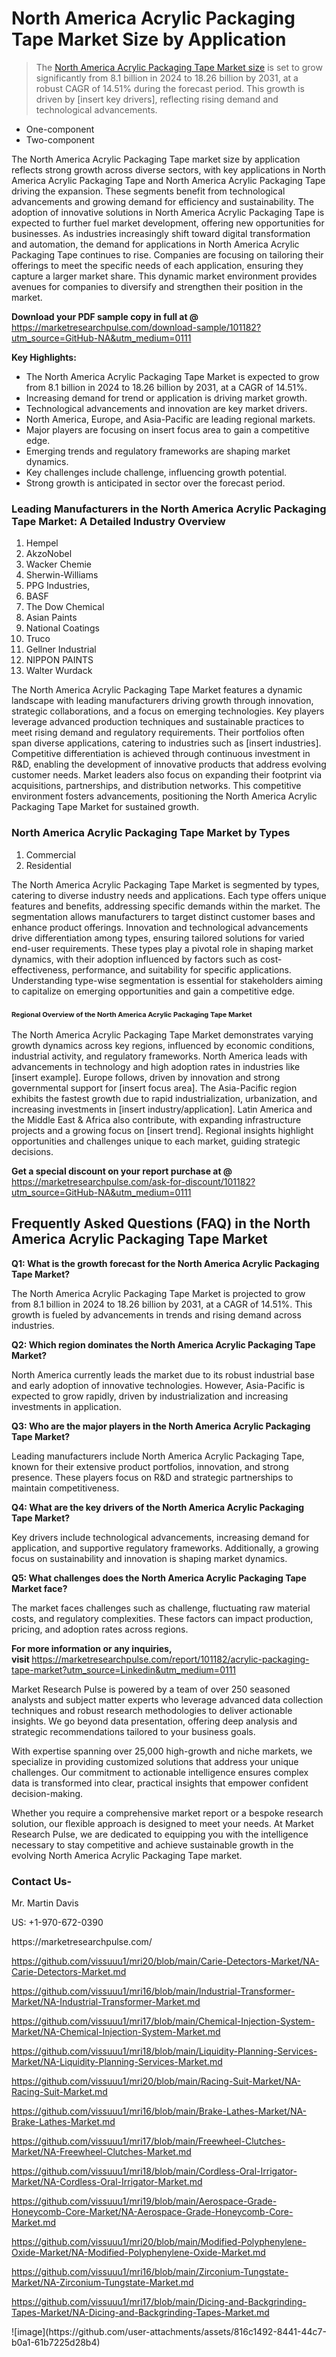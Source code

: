 <h1>North America Acrylic Packaging Tape Market&nbsp;Size by Application</h1><blockquote><p>The <a href="https://marketresearchpulse.com/download-sample/101182?utm_source=GitHub-NA&amp;utm_medium=0111">North America Acrylic Packaging Tape Market size</a> is set to grow significantly from 8.1 billion in 2024 to 18.26 billion by 2031, at a robust CAGR of 14.51% during the forecast period. This growth is driven by [insert key drivers], reflecting rising demand and technological advancements.</p></blockquote><ul><li>One-component<li> Two-component</li></ul><p>The North America Acrylic Packaging Tape market size by application reflects strong growth across diverse sectors, with key applications in North America Acrylic Packaging Tape and North America Acrylic Packaging Tape driving the expansion. These segments benefit from technological advancements and growing demand for efficiency and sustainability. The adoption of innovative solutions in North America Acrylic Packaging Tape is expected to further fuel market development, offering new opportunities for businesses. As industries increasingly shift toward digital transformation and automation, the demand for applications in North America Acrylic Packaging Tape continues to rise. Companies are focusing on tailoring their offerings to meet the specific needs of each application, ensuring they capture a larger market share. This dynamic market environment provides avenues for companies to diversify and strengthen their position in the market.</p><p><strong>Download your PDF sample copy in full at @ </strong><a href="https://marketresearchpulse.com/download-sample/101182?utm_source=GitHub-NA&amp;utm_medium=0111">https://marketresearchpulse.com/download-sample/101182?utm_source=GitHub-NA&amp;utm_medium=0111</a></p><p><strong>Key Highlights: </strong></p><ul><li>The North America Acrylic Packaging Tape Market is expected to grow from 8.1 billion in 2024 to 18.26 billion by 2031, at a CAGR of 14.51%.</li><li>Increasing demand for trend or application is driving market growth.</li><li>Technological advancements and innovation are key market drivers.</li><li>North America, Europe, and Asia-Pacific are leading regional markets.</li><li>Major players are focusing on insert focus area to gain a competitive edge.</li><li>Emerging trends and regulatory frameworks are shaping market dynamics.</li><li>Key challenges include challenge, influencing growth potential.</li><li>Strong growth is anticipated in sector over the forecast period.</li></ul><h3>Leading Manufacturers in the North America Acrylic Packaging Tape Market: A Detailed Industry Overview</h3><ol><li>Hempel</li><li>AkzoNobel</li><li>Wacker Chemie</li><li>Sherwin-Williams</li><li>PPG Industries,</li><li>BASF</li><li>The Dow Chemical</li><li>Asian Paints</li><li>National Coatings</li><li>Truco</li><li>Gellner Industrial</li><li>NIPPON PAINTS</li><li>Walter Wurdack</li></ol><div class="flex max-w-full flex-col flex-grow"><div class="min-h-8 text-message flex w-full flex-col items-end gap-2 whitespace-normal break-words [.text-message+&amp;]:mt-5" dir="auto" data-message-author-role="assistant" data-message-id="fd8432e4-4910-450d-b182-61b7bfb0a01f" data-message-model-slug="gpt-4o"><div class="flex w-full flex-col gap-1 empty:hidden first:pt-[3px]"><div class="markdown prose w-full break-words dark:prose-invert light"><p>The North America Acrylic Packaging Tape Market features a dynamic landscape with leading manufacturers driving growth through innovation, strategic collaborations, and a focus on emerging technologies. Key players leverage advanced production techniques and sustainable practices to meet rising demand and regulatory requirements. Their portfolios often span diverse applications, catering to industries such as [insert industries]. Competitive differentiation is achieved through continuous investment in R&amp;D, enabling the development of innovative products that address evolving customer needs. Market leaders also focus on expanding their footprint via acquisitions, partnerships, and distribution networks. This competitive environment fosters advancements, positioning the North America Acrylic Packaging Tape Market for sustained growth.</p></div></div></div></div><h3>North America Acrylic Packaging Tape Market by Types</h3><ol><li>Commercial<li> Residential</li></ol><div class="flex max-w-full flex-col flex-grow"><div class="min-h-8 text-message flex w-full flex-col items-end gap-2 whitespace-normal break-words [.text-message+&amp;]:mt-5" dir="auto" data-message-author-role="assistant" data-message-id="084470be-0bb7-4664-bddf-5156b4f41249" data-message-model-slug="gpt-4o-mini"><div class="flex w-full flex-col gap-1 empty:hidden first:pt-[3px]"><div class="markdown prose w-full break-words dark:prose-invert light"><p>The North America Acrylic Packaging Tape Market is segmented by types, catering to diverse industry needs and applications. Each type offers unique features and benefits, addressing specific demands within the market. The segmentation allows manufacturers to target distinct customer bases and enhance product offerings. Innovation and technological advancements drive differentiation among types, ensuring tailored solutions for varied end-user requirements. These types play a pivotal role in shaping market dynamics, with their adoption influenced by factors such as cost-effectiveness, performance, and suitability for specific applications. Understanding type-wise segmentation is essential for stakeholders aiming to capitalize on emerging opportunities and gain a competitive edge.</p></div></div></div></div><h3><span style="font-size: 11px;">Regional Overview of the North America Acrylic Packaging Tape Market</span></h3><div class="flex max-w-full flex-col flex-grow"><div class="min-h-8 text-message flex w-full flex-col items-end gap-2 whitespace-normal break-words [.text-message+&amp;]:mt-5" dir="auto" data-message-author-role="assistant" data-message-id="e9038762-ce64-4e30-91c9-9bd413514231" data-message-model-slug="gpt-4o-mini"><div class="flex w-full flex-col gap-1 empty:hidden first:pt-[3px]"><div class="markdown prose w-full break-words dark:prose-invert light"><p>The North America Acrylic Packaging Tape Market demonstrates varying growth dynamics across key regions, influenced by economic conditions, industrial activity, and regulatory frameworks. North America leads with advancements in technology and high adoption rates in industries like [insert example]. Europe follows, driven by innovation and strong governmental support for [insert focus area]. The Asia-Pacific region exhibits the fastest growth due to rapid industrialization, urbanization, and increasing investments in [insert industry/application]. Latin America and the Middle East &amp; Africa also contribute, with expanding infrastructure projects and a growing focus on [insert trend]. Regional insights highlight opportunities and challenges unique to each market, guiding strategic decisions.</p></div></div></div></div><p><strong>Get a special discount on your report purchase at @ </strong><a href="https://marketresearchpulse.com/ask-for-discount/101182?utm_source=GitHub-NA&amp;utm_medium=0111">https://marketresearchpulse.com/ask-for-discount/101182?utm_source=GitHub-NA&amp;utm_medium=0111</a></p><h2>Frequently Asked Questions (FAQ) in the North America Acrylic Packaging Tape Market</h2><p><strong>Q1: What is the growth forecast for the North America Acrylic Packaging Tape Market?</strong></p><p>The North America Acrylic Packaging Tape Market is projected to grow from 8.1 billion in 2024 to 18.26 billion by 2031, at a CAGR of 14.51%. This growth is fueled by advancements in trends and rising demand across industries.</p><p><strong>Q2: Which region dominates the North America Acrylic Packaging Tape Market?</strong></p><p>North America currently leads the market due to its robust industrial base and early adoption of innovative technologies. However, Asia-Pacific is expected to grow rapidly, driven by industrialization and increasing investments in application.</p><p><strong>Q3: Who are the major players in the North America Acrylic Packaging Tape Market?</strong></p><p>Leading manufacturers include North America Acrylic Packaging Tape, known for their extensive product portfolios, innovation, and strong presence. These players focus on R&amp;D and strategic partnerships to maintain competitiveness.</p><p><strong>Q4: What are the key drivers of the North America Acrylic Packaging Tape Market?</strong></p><p>Key drivers include technological advancements, increasing demand for application, and supportive regulatory frameworks. Additionally, a growing focus on sustainability and innovation is shaping market dynamics.</p><p><strong>Q5: What challenges does the North America Acrylic Packaging Tape Market face?</strong></p><p>The market faces challenges such as challenge, fluctuating raw material costs, and regulatory complexities. These factors can impact production, pricing, and adoption rates across regions.</p><p><strong>For more information or any inquiries, visit&nbsp;</strong><a href="https://marketresearchpulse.com/report/101182/acrylic-packaging-tape-market?utm_source=Linkedin&utm_medium=0111">https://marketresearchpulse.com/report/101182/acrylic-packaging-tape-market?utm_source=Linkedin&utm_medium=0111</a></p><p>Market Research Pulse is powered by a team of over 250 seasoned analysts and subject matter experts who leverage advanced data collection techniques and robust research methodologies to deliver actionable insights. We go beyond data presentation, offering deep analysis and strategic recommendations tailored to your business goals.</p><p>With expertise spanning over 25,000 high-growth and niche markets, we specialize in providing customized solutions that address your unique challenges. Our commitment to actionable intelligence ensures complex data is transformed into clear, practical insights that empower confident decision-making.</p><p>Whether you require a comprehensive market report or a bespoke research solution, our flexible approach is designed to meet your needs. At Market Research Pulse, we are dedicated to equipping you with the intelligence necessary to stay competitive and achieve sustainable growth in the evolving North America Acrylic Packaging Tape market.</p><h3><strong>Contact Us-</strong></h3><p>Mr. Martin Davis</p><p>US: +1-970-672-0390</p><p>https://marketresearchpulse.com/</p><p><a href="https://github.com/vissuuu1/mri20/blob/main/Carie-Detectors-Market/NA-Carie-Detectors-Market.md">https://github.com/vissuuu1/mri20/blob/main/Carie-Detectors-Market/NA-Carie-Detectors-Market.md</a></p><p><a href="https://github.com/vissuuu1/mri16/blob/main/Industrial-Transformer-Market/NA-Industrial-Transformer-Market.md">https://github.com/vissuuu1/mri16/blob/main/Industrial-Transformer-Market/NA-Industrial-Transformer-Market.md</a></p><p><a href="https://github.com/vissuuu1/mri17/blob/main/Chemical-Injection-System-Market/NA-Chemical-Injection-System-Market.md">https://github.com/vissuuu1/mri17/blob/main/Chemical-Injection-System-Market/NA-Chemical-Injection-System-Market.md</a></p><p><a href="https://github.com/vissuuu1/mri18/blob/main/Liquidity-Planning-Services-Market/NA-Liquidity-Planning-Services-Market.md">https://github.com/vissuuu1/mri18/blob/main/Liquidity-Planning-Services-Market/NA-Liquidity-Planning-Services-Market.md</a></p><p><a href="https://github.com/vissuuu1/mri20/blob/main/Racing-Suit-Market/NA-Racing-Suit-Market.md">https://github.com/vissuuu1/mri20/blob/main/Racing-Suit-Market/NA-Racing-Suit-Market.md</a></p><p><a href="https://github.com/vissuuu1/mri16/blob/main/Brake-Lathes-Market/NA-Brake-Lathes-Market.md">https://github.com/vissuuu1/mri16/blob/main/Brake-Lathes-Market/NA-Brake-Lathes-Market.md</a></p><p><a href="https://github.com/vissuuu1/mri17/blob/main/Freewheel-Clutches-Market/NA-Freewheel-Clutches-Market.md">https://github.com/vissuuu1/mri17/blob/main/Freewheel-Clutches-Market/NA-Freewheel-Clutches-Market.md</a></p><p><a href="https://github.com/vissuuu1/mri18/blob/main/Cordless-Oral-Irrigator-Market/NA-Cordless-Oral-Irrigator-Market.md">https://github.com/vissuuu1/mri18/blob/main/Cordless-Oral-Irrigator-Market/NA-Cordless-Oral-Irrigator-Market.md</a></p><p><a href="https://github.com/vissuuu1/mri19/blob/main/Aerospace-Grade-Honeycomb-Core-Market/NA-Aerospace-Grade-Honeycomb-Core-Market.md">https://github.com/vissuuu1/mri19/blob/main/Aerospace-Grade-Honeycomb-Core-Market/NA-Aerospace-Grade-Honeycomb-Core-Market.md</a></p><p><a href="https://github.com/vissuuu1/mri20/blob/main/Modified-Polyphenylene-Oxide-Market/NA-Modified-Polyphenylene-Oxide-Market.md">https://github.com/vissuuu1/mri20/blob/main/Modified-Polyphenylene-Oxide-Market/NA-Modified-Polyphenylene-Oxide-Market.md</a></p><p><a href="https://github.com/vissuuu1/mri16/blob/main/Zirconium-Tungstate-Market/NA-Zirconium-Tungstate-Market.md">https://github.com/vissuuu1/mri16/blob/main/Zirconium-Tungstate-Market/NA-Zirconium-Tungstate-Market.md</a></p><p><a href="https://github.com/vissuuu1/mri17/blob/main/Dicing-and-Backgrinding-Tapes-Market/NA-Dicing-and-Backgrinding-Tapes-Market.md">https://github.com/vissuuu1/mri17/blob/main/Dicing-and-Backgrinding-Tapes-Market/NA-Dicing-and-Backgrinding-Tapes-Market.md</a></p>
![image](https://github.com/user-attachments/assets/816c1492-8441-44c7-b0a1-61b7225d28b4)
